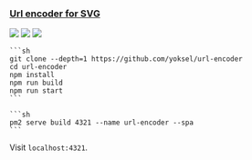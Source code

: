 ### [Url encoder for SVG](https://github.com/yoksel/url-encoder)

![](https://img.shields.io/github/license/yoksel/url-encoder?style=flat-square) ![](https://img.shields.io/github/last-commit/scillidan/url-encoder/main?label=last%20commit%20(fork)&style=flat-square) ![](https://img.shields.io/badge/GitHub%20Pages-121013?logo=github&logoColor=white)

````{tab} From source
```sh
git clone --depth=1 https://github.com/yoksel/url-encoder
cd url-encoder
npm install
npm run build
npm run start
```
````

````{tab} PM2
```sh
pm2 serve build 4321 --name url-encoder --spa
```
````

Visit `localhost:4321`.